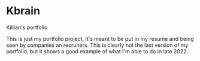 # Kbrain
 Killian's portfolio

This is just my portfolio project, it's meant to be put in my resume and being seen by companies an recruiters.
This is clearly not the last version of my portfolio, but it shows a good example of what I'm able to do in late 2022.
